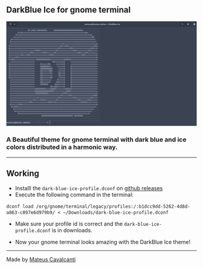 ## DarkBlue Ice for gnome terminal
![image1](images/example.png)

### A Beautiful theme for gnome terminal with dark blue and ice colors distributed in a harmonic way.

---

## Working

* Installl the `dark-blue-ice-profile.dconf` on [github releases](https://github.com/Dedsd/DarkBlue-Ice-for-gnome-terminal/releases)
* Execute the following command in the terminal:
```
dconf load /org/gnome/terminal/legacy/profiles:/:b1dcc9dd-5262-4d8d-a863-c897e6d979b9/ < ~/Downloads/dark-blue-ice-profile.dconf
```

* Make sure your profile id is correct and the `dark-blue-ice-profile.dconf` is in downloads.

* Now your gnome terminal looks amazing with the DarkBlue Ice theme!

---

Made by [Mateus Cavalcanti](https://github.com/Mateus-Cavalcanti)
